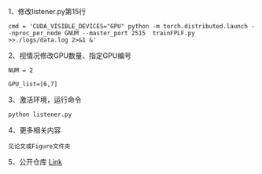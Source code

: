 1、修改listener.py第15行

    cmd = 'CUDA_VISIBLE_DEVICES="GPU" python -m torch.distributed.launch --nproc_per_node GNUM --master_port 2515  trainFPLF.py >>./logs/data.log 2>&1 &'

2、视情况修改GPU数量、指定GPU编号

    NUM = 2

    GPU_list=[6,7]

3、激活环境，运行命令

    python listener.py

4、更多相关内容

    见论文或Figure文件夹

5、公开仓库 [Link](https://github.com/M-SunRise/Code_for_FPLF)